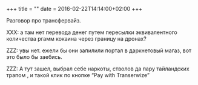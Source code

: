 +++
title = ""
date = 2016-02-22T14:14:00+02:00
+++

Разговор про трансфервайз.

XXX: а там нет перевода денег путем пересылки эквивалентного количества ргамм кокаина через границу на дронах?


ZZZ: увы нет. ежели бы они запилили портал в даркнетовый магаз, вот это было бы заебись.


ZZZ: А тут зашел, выбрал себе наркоты, стволов да пару тайландских трапом , и такой клик по кнопке “Pay with Transerwize”


